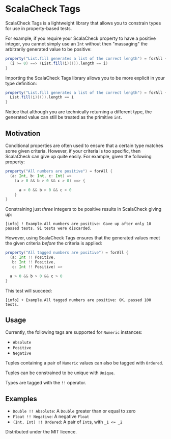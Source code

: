 # ScalaCheck Tags

ScalaCheck Tags is a lightweight library that allows you to constrain types for use in property-based tests.

For example, if you require your ScalaCheck property to have a positive integer, you cannot simply use an `Int` without then "massaging" the arbitrarily generated value to be positive:

```scala
property("List.fill generates a list of the correct length") = forAll { i: Int =>
  (i >= 0) ==> (List.fill(i)(()).length == i)
}
```

Importing the ScalaCheck Tags library allows you to be more explicit in your type definition:

```scala
property("List.fill generates a list of the correct length") = forAll { (i: Int !! Absolute) =>
  List.fill(i)(()).length == i
}
```

Notice that although you are technically returning a different type, the generated value can still be treated as the primitive `int`.

## Motivation
Conditional properties are often used to ensure that a certain type matches some given criteria. However, if your criteria is too specific, then ScalaCheck can give up quite easily. For example, given the following property:

```scala
property("All numbers are positive") = forAll {
  (a: Int, b: Int, c: Int) =>
    (a > 0 && b > 0 && c > 0) ==> {

      a > 0 && b > 0 && c > 0
    }
}
```

Constraining just _three_ integers to be positive results in ScalaCheck giving up:

```
[info] ! Example.All numbers are positive: Gave up after only 10 passed tests. 91 tests were discarded.
```

However, using ScalaCheck Tags ensures that the generated values meet the given criteria *before* the criteria is applied:

```scala
property("All tagged numbers are positive") = forAll {
  (a: Int !! Positive,
   b: Int !! Positive,
   c: Int !! Positive) =>

  a > 0 && b > 0 && c > 0
}
```

This test will succeed:

```
[info] + Example.All tagged numbers are positive: OK, passed 100 tests.
```

## Usage

Currently, the following tags are supported for `Numeric` instances:

  * `Absolute`
  * `Positive`
  * `Negative`

Tuples containing a pair of `Numeric` values can also be tagged with `Ordered`.

Tuples can be constrained to be unique with `Unique`.

Types are tagged with the `!!` operator.

## Examples

  * `Double !! Absolute`: A `Double` greater than or equal to zero
  * `Float !! Negative`: A negative `Float`
  * `(Int, Int) !! Ordered`: A pair of `Int`s, with `_1 <= _2`

Distributed under the MIT licence.
